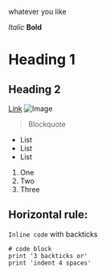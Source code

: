 whatever you like

*Italic*
**Bold**
# Heading 1
## Heading 2
[Link](http://google.com)
![Image](https://www.google.com/imgres?imgurl=https%3A%2F%2Fcdn.pixabay.com%2Fphoto%2F2015%2F04%2F23%2F22%2F00%2Ftree-736885__480.jpg&imgrefurl=https%3A%2F%2Fpixabay.com%2Fimages%2Fsearch%2Fnature%2F&tbnid=DH7p1w2o_fIU8M&vet=12ahUKEwiJ5JWC5oT3AhXVIn0KHXvGC5UQMygCegUIARDYAQ..i&docid=Ba_eiczVaD9-zM&w=771&h=480&q=image&ved=2ahUKEwiJ5JWC5oT3AhXVIn0KHXvGC5UQMygCegUIARDYAQ.png)
> Blockquote

- List
- List
- List

1. One
2. Two
3. Three

Horizontal rule:
---
`Inline code` with backticks
```
# code block
print '3 backticks or'
print 'indent 4 spaces'
```

